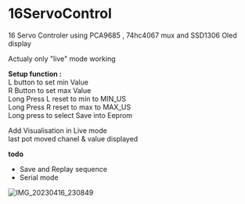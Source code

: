 # 16ServoControl

 16 Servo Controler using PCA9685 , 74hc4067 mux and SSD1306 Oled display

Actualy only "live" mode working

**Setup function :**<br>
 L button to set min Value<br>
 R Button to set max Value<br>
 Long Press L reset to min to MIN_US<br>
 Long Press R reset to max to MAX_US<br>
 Long press to select Save into Eeprom<br>

Add Visualisation in Live mode<br>
 last pot moved chanel & value displayed 

**todo**<br>
- Save and Replay sequence<br> 
- Serial mode<br>

![IMG_20230416_230849](https://user-images.githubusercontent.com/30392727/232344117-aaa8cbbe-3665-4a22-98f2-86bddc6b18de.jpg)
